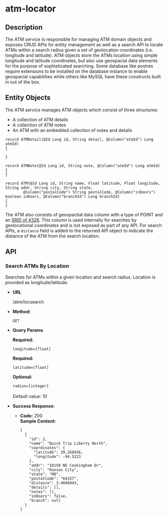 # atm-locator

## Description
The ATM service is responsible for managing ATM domain objects and exposes CRUD APIs for entity management as well as a search API to locate ATMs within a search radius given a set of geolocation coordinates (i.e. longitude and latitude).  ATM objects store the ATMs location using simple longitude and latitude coordinates, but also use geospacial data elements for the purpose of sophisticated searching.  Some database like postres require extensions to be installed on the database instance to enable geospacial capabilities while others like MySQL have these constructs built in out of the box.

## Entity Objects

The ATM service manages ATM objects which consist of three structures:
* A collection of ATM details
* A collection of ATM notes
* An ATM with an embedded collection of notes and details


```
record ATMDetail(@Id Long id, String detail, @Column("atmId") Long atmId)  
{

}
```

```
record ATMNote(@Id Long id, String note, @Column("atmId") Long atmId) 
{
}
```

```
record ATM(@Id Long id, String name, Float latitude, Float longitude, String addr, String city, String state, 
		@Column("postalCode") String postalCode, @Column("inDoors") boolean inDoors, @Column("branchId") Long branchId) 
{
}
```

The ATM also consists of geospactial data column with a type of POINT and an [SRID of 4326](https://www.cockroachlabs.com/docs/stable/srid-4326.html).  This column is used internally for searches by geolocational coordinates and is not exposed as part of any API.  For search APIs, a `distance` field is added to the returned API object to indicate the distance of the ATM from the search location.

## API

### Search ATMs By Location

  Searches for ATMs within a given location and search radius.  Location is provided as longitude/latitude.  
  
* **URL**

  /atm/locsearch
  
* **Method:**

  `GET`
  
*  **Query Params**

   **Required:**
 
   `longitude=[float]` 
   
   **Required:**
 
   `latitude=[float]`   
   
   **Optional:**
 
   `radius=[integer]` <br/><br/>
   Default value: 10

* **Success Response:**

  * **Code:** 200 <br />
    **Sample Content:** 
    ```
    [
      {
        "id": 2,
        "name": "Quick Trip Liberty North",
        "coordinates": {
          "latitude": 39.268436,
          "longitude": -94.5223
        },
        "addr": "10150 NE Cookingham Dr",
        "city": "Kansas City",
        "state": "MO",
        "postalCode": "64157",
        "distance": 3.4046943,
        "details": [],
        "notes": [],
        "inDoors": false,
        "branch": null
      }
    ]    
    ```
